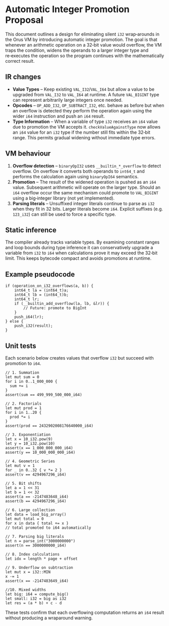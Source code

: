 # Automatic Integer Promotion Proposal

This document outlines a design for eliminating silent `i32` wrap‑arounds in the
Orus VM by introducing automatic integer promotion. The goal is that whenever an
arithmetic operation on a 32‑bit value would overflow, the VM traps the
condition, widens the operands to a larger integer type and re‑executes the
operation so the program continues with the mathematically correct result.

## IR changes

* **Value Types** – Keep existing `VAL_I32`/`VAL_I64` but allow a value to be
  upgraded from `VAL_I32` to `VAL_I64` at runtime. A future `VAL_BIGINT` type can
  represent arbitrarily large integers once needed.
* **Opcodes** – `OP_ADD_I32`, `OP_SUBTRACT_I32`, etc. behave as before but when
  an overflow is detected they perform the operation again using the wider
  `i64` instruction and push an `i64` result.
* **Type Information** – When a variable of type `i32` receives an `i64` value
  due to promotion the VM accepts it. `checkValueAgainstType` now allows an `i64`
  value for an `i32` type if the number still fits within the 32‑bit range.  This
  permits gradual widening without immediate type errors.

## VM behaviour

1. **Overflow detection** – `binaryOpI32` uses `__builtin_*_overflow` to detect
   overflow. On overflow it converts both operands to `int64_t` and performs the
   calculation again using `binaryOpI64` semantics.
2. **Promotion** – The result of the widened operation is pushed as an `i64`
   value.  Subsequent arithmetic will operate on the larger type. Should an
   `i64` overflow occur the same mechanism could promote to `VAL_BIGINT` using a
   big‑integer library (not yet implemented).
3. **Parsing literals** – Unsuffixed integer literals continue to parse as
   `i32` when they fit in 32 bits. Larger literals become `i64`. Explicit
   suffixes (e.g. `123_i32`) can still be used to force a specific type.

## Static inference

The compiler already tracks variable types. By examining constant ranges and
loop bounds during type inference it can conservatively upgrade a variable from
`i32` to `i64` when calculations prove it may exceed the 32‑bit limit. This keeps
bytecode compact and avoids promotions at runtime.

## Example pseudocode

```
if (operation_on_i32_overflows(a, b)) {
    int64_t la = (int64_t)a;
    int64_t lb = (int64_t)b;
    int64_t lr;
    if (__builtin_add_overflow(la, lb, &lr)) {
        // Future: promote to BigInt
    }
    push_i64(lr);
} else {
    push_i32(result);
}
```

## Unit tests

Each scenario below creates values that overflow `i32` but succeed with
promotion to `i64`.

```
// 1. Summation
let mut sum = 0
for i in 0..1_000_000 {
  sum += i
}
assert(sum == 499_999_500_000_i64)

// 2. Factorials
let mut prod = 1
for i in 1..20 {
  prod *= i
}
assert(prod == 2432902008176640000_i64)

// 3. Exponentiation
let x = 10_i32.pow(9)
let y = 10_i32.pow(10)
assert(x == 1_000_000_000_i64)
assert(y == 10_000_000_000_i64)

// 4. Geometric Series
let mut v = 1
for _ in 0..32 { v *= 2 }
assert(v == 4294967296_i64)

// 5. Bit shifts
let a = 1 << 31
let b = 1 << 32
assert(a == -2147483648_i64)
assert(b == 4294967296_i64)

// 6. Large collection
let data = load_big_array()
let mut total = 0
for x in data { total += x }
// total promoted to i64 automatically

// 7. Parsing big literals
let n = parse_int("3000000000")
assert(n == 3000000000_i64)

// 8. Index calculations
let idx = length * page + offset

// 9. Underflow on subtraction
let mut x = i32::MIN
x -= 1
assert(x == -2147483649_i64)

//10. Mixed widths
let big: i64 = compute_big()
let small: i32 = big as i32
let res = (a * b) + c - d
```

These tests confirm that each overflowing computation returns an `i64` result
without producing a wraparound warning.
